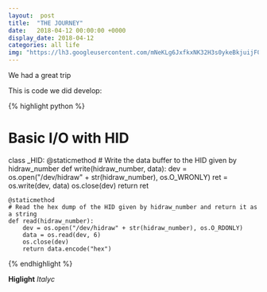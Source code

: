 ```yaml
---
layout:  post
title:  "THE JOURNEY"
date:   2018-04-12 00:00:00 +0000
display_date: 2018-04-12
categories: all life
img: "https://lh3.googleusercontent.com/mNeKLg6JxfkxNK32H3s0ykeBkjuijF0O2M2jiAb5FY75jyJJ9slNwF0YVZM8SpBjVFoxle-tMXyK5f41aEvm2gkazMSzjH7jxJTq_1cQlf5wZD2cynvmXQP6yzaXVZawMadYX1SkUOoiyubNI8-2KKvlv2CYoN8wIcowIXu7TdO-ksznKRIuK19SBcmBALSdti7O6syCu2FVQNU6Yahv4C4wEMC7AiIKAo12Viqt5WW4lsaAnTX_59H_AilcYd84O7CMh-fvMUlcYu2LB8-vDQlIb6rjWiwR7uWR_UaGArj9TOuNny1fm4IY3P1ssDCb8QeJ50rLFa71AlV1dBJHKa_TbjP1XLvpZgn0ALOMM_qyRMgET1ebLK4GYOgO_DVBLlB2Uv9_jnGFx4yWQGjDrSfuPnpD94Tmg48f55RecsbDniiaUJCIGlBpPJfAFVPZy2xkWd3kQLqv8BnAGKNnMdzIIJPdX2Z6WN9mlYO3J5Ctl3_SJOvv3A-B5v_ej0E69CKKTI7nsreM08Y-RsO95A4rjVBOAWfqsxYaw_TU9dM_Fb_z3dTMSNOKfIKA6XOMXLv2D-2RWrtXRtWWhc7jkQicW5PvSDxAiwn4Fts=w1239-h929-no"
---
```


We had a great trip

This is code we did develop:

{% highlight python %}
# Basic I/O with HID
class _HID:
    @staticmethod
    # Write the data buffer to the HID given by hidraw_number
    def write(hidraw_number, data):
        dev = os.open("/dev/hidraw" + str(hidraw_number), os.O_WRONLY)
        ret = os.write(dev, data)
        os.close(dev)
        return ret

    @staticmethod
    # Read the hex dump of the HID given by hidraw_number and return it as a string
    def read(hidraw_number):
        dev = os.open("/dev/hidraw" + str(hidraw_number), os.O_RDONLY)
        data = os.read(dev, 6)
        os.close(dev)
        return data.encode("hex")
{% endhighlight %}

__Higlight__
_Italyc_
